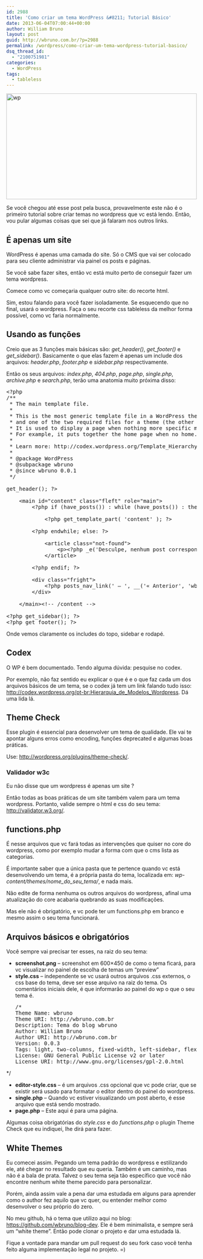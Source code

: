 ```yaml
---
id: 2988
title: 'Como criar um tema WordPress &#8211; Tutorial Básico'
date: 2013-06-04T07:00:44+00:00
author: William Bruno
layout: post
guid: http://wbruno.com.br/?p=2988
permalink: /wordpress/como-criar-um-tema-wordpress-tutorial-basico/
dsq_thread_id:
  - "2100751981"
categories:
  - WordPress
tags:
  - tableless
---
```

[<img src="http://wbruno.com.br/wp-content/uploads/2013/05/wp.png" alt="wp" width="504" height="279" class="aligncenter size-full wp-image-3003" srcset="http://wbruno.com.br/wp-content/uploads/2013/05/wp.png 504w, http://wbruno.com.br/wp-content/uploads/2013/05/wp-300x166.png 300w" sizes="(max-width: 504px) 100vw, 504px" />](http://wbruno.com.br/wp-content/uploads/2013/05/wp.png)
  
Se você chegou até esse post pela busca, provavelmente este não é o primeiro tutorial sobre criar temas no wordpress que vc está lendo. Então, vou pular algumas coisas que sei que já falaram nos outros links.
  
<!--more-->

## É apenas um site

WordPress é apenas uma camada do site. Só o CMS que vai ser colocado para seu cliente administrar via painel os posts e páginas.

Se você sabe fazer sites, então vc está muito perto de conseguir fazer um tema wordpress.
  
Comece como vc começaria qualquer outro site: do recorte html.

Sim, estou falando para você fazer isoladamente. Se esquecendo que no final, usará o wordpress. Faça o seu recorte css tableless da melhor forma possível, como vc faria normalmente.

## Usando as funções

Creio que as 3 funções mais básicas são: <var>get_header()</var>, <var>get_footer()</var> e <var>get_sidebar()</var>. Basicamente o que elas fazem é apenas um include dos arquivos: <var>header.php</var>, <var>footer.php</var> e <var>sidebar.php</var> respectivamente.

Então os seus arquivos: <var>index.php</var>, <var>404.php</var>, <var>page.php</var>, <var>single.php</var>, <var>archive.php</var> e <var>search.php</var>, terão uma anatomia muito próxima disso:

<pre>&lt;?php
/**
 * The main template file.
 *
 * This is the most generic template file in a WordPress theme
 * and one of the two required files for a theme (the other being style.css).
 * It is used to display a page when nothing more specific matches a query.
 * For example, it puts together the home page when no home.php file exists.
 *
 * Learn more: http://codex.wordpress.org/Template_Hierarchy
 *
 * @package WordPress
 * @subpackage wbruno
 * @since wbruno 0.0.1
 */

get_header(); ?>

	&lt;main id="content" class="fleft" role="main">
		&lt;?php if (have_posts()) : while (have_posts()) : the_post(); ?>

			&lt;?php get_template_part( 'content' ); ?>

		&lt;?php endwhile; else: ?>

			&lt;article class="not-found">
				&lt;p>&lt;?php _e('Desculpe, nenhum post corresponde aos seus crit&eacute;rios.', 'wbruno'); ?>&lt;/p>
			&lt;/article>

		&lt;?php endif; ?>

		&lt;div class="fright">
			&lt;?php posts_nav_link(' &#8212; ', __('&laquo; Anterior', 'wbruno'), __('Pr&oacute;xima &raquo;', 'wbruno')); ?>
		&lt;/div>

	&lt;/main>&lt;!-- /content -->

&lt;?php get_sidebar(); ?>
&lt;?php get_footer(); ?>
</pre>

Onde vemos claramente os includes do topo, sidebar e rodapé.

## Codex

O WP é bem documentado. Tendo alguma dúvida: pesquise no codex.
  
Por exemplo, não faz sentido eu explicar o que é e o que faz cada um dos arquivos básicos de um tema, se o codex já tem um link falando tudo isso: <a href="http://codex.wordpress.org/pt-br:Hierarquia_de_Modelos_Wordpress" rel="nofollow">http://codex.wordpress.org/pt-br:Hierarquia_de_Modelos_Wordpress</a>. Dá uma lida lá.

## Theme Check

Esse plugin é essencial para desenvolver um tema de qualidade. Ele vai te apontar alguns erros como encoding, funções deprecated e algumas boas práticas.
  
Use: <a href="http://wordpress.org/plugins/theme-check/" rel="nofollow">http://wordpress.org/plugins/theme-check/</a>.

### Validador w3c

Eu não disse que um wordpress é apenas um site ?
  
Então todas as boas práticas de um site também valem para um tema wordpress. Portanto, valide sempre o html e css do seu tema: <a href="http://validator.w3.org/" rel="nofollow">http://validator.w3.org/</a>.

## functions.php

É nesse arquivos que vc fará todas as intervenções que quiser no core do wordpress, como por exemplo mudar a forma com que o cms lista as categorias.
  
É importante saber que a única pasta que te pertence quando vc está desenvolvendo um tema, é a própria pasta do tema, localizada em: <var>wp-content/themes/nome_do_seu_tema/</var>, e nada mais.

Não edite de forma nenhuma os outros arquivos do wordpress, afinal uma atualização do core acabaria quebrando as suas modificações.

Mas ele não é obrigatório, e vc pode ter um functions.php em branco e mesmo assim o seu tema funcionará.

## Arquivos básicos e obrigatórios

Você sempre vai precisar ter esses, na raiz do seu tema:

  * **screenshot.png** &#8211; screenshot em 600&#215;450 de como o tema ficará, para vc visualizar no painel de escolha de temas um &#8220;preview&#8221;
  * **style.css** &#8211; independente se vc usará outros arquivos .css externos, o css base do tema, deve ser esse arquivo na raiz do tema. Os comentários iniciais dele, é que informarão ao painel do wp o que o seu tema é. 
    <pre>/*
	Theme Name: wbruno
	Theme URI: http://wbruno.com.br
	Description: Tema do blog wbruno
	Author: William Bruno
	Author URI: http://wbruno.com.br
	Version: 0.0.3
	Tags: light, two-columns, fixed-width, left-sidebar, flexible-width, sticky-post
	License: GNU General Public License v2 or later
	License URI: http://www.gnu.org/licenses/gpl-2.0.html
*/
</pre>

  * **editor-style.css** &#8211; é um arquivos .css opcional que vc pode criar, que se existir será usado para formatar o editor dentro do painel do wordpress.
  * **single.php** &#8211; Quando vc estiver visualizando um post aberto, é esse arquivo que está sendo mostrado.
  * **page.php** &#8211; Este aqui é para uma página.

Algumas coisa obrigatórias do <var>style.css</var> e do <var>functions.php</var> o plugin Theme Check que eu indiquei, lhe dirá para fazer.

## White Themes

Eu comecei assim. Pegando um tema padrão do wordpress e estilizando ele, até chegar no resultado que eu queria. Também é um caminho, mas não é a bala de prata. Talvez o seu tema seja tão específico que você não encontre nenhum white theme parecido para personalizar.

Porém, ainda assim vale a pena dar uma estudada em alguns para aprender como o author fez aquilo que vc quer, ou entender melhor como desenvolver o seu próprio do zero.

No meu github, há o tema que utilizo aqui no blog: <a href="https://github.com/wbruno/blog-dev" rel="external">https://github.com/wbruno/blog-dev</a>. Ele é bem minimalista, e sempre será um &#8220;white theme&#8221;. Então pode clonar o projeto e dar uma estudada lá.

Fique a vontade para mandar um pull request do seu fork caso você tenha feito alguma implementação legal no projeto. =)
